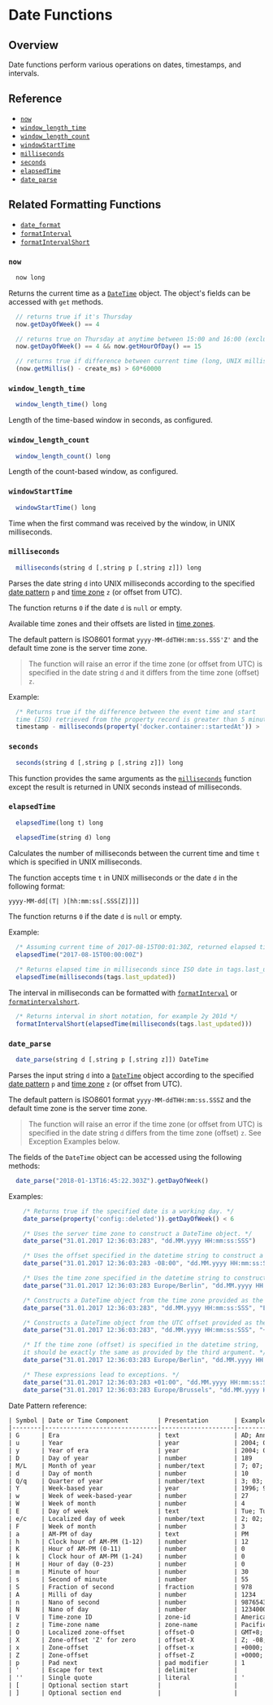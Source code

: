 # Date Functions

## Overview

Date functions perform various operations on dates, timestamps, and intervals.

## Reference

* [`now`](#now)
* [`window_length_time`](#window_length_time)
* [`window_length_count`](#window_length_count)
* [`windowStartTime`](#windowstarttime)
* [`milliseconds`](#milliseconds)
* [`seconds`](#seconds)
* [`elapsedTime`](#elapsedtime)
* [`date_parse`](#date_parse)

## Related Formatting Functions

* [`date_format`](functions-format.md#date_format)
* [`formatInterval`](functions-format.md#formatinterval)
* [`formatIntervalShort`](functions-format.md#formatintervalshort)

### `now`

```javascript
  now long
```

Returns the current time as a [`DateTime`](object-datetime.md) object. The object's fields can be accessed with `get` methods.

```javascript
  // returns true if it's Thursday
  now.getDayOfWeek() == 4
```

```javascript
  // returns true on Thursday at anytime between 15:00 and 16:00 (exclusive)
  now.getDayOfWeek() == 4 && now.getHourOfDay() == 15
```

```javascript
  // returns true if difference between current time (long, UNIX millis) and create_ms (long, UNIX millis) exceeds 1 hour
  (now.getMillis() - create_ms) > 60*60000
```

### `window_length_time`

```javascript
  window_length_time() long
```

Length of the time-based window in seconds, as configured.

### `window_length_count`

```javascript
  window_length_count() long
```

Length of the count-based window, as configured.

### `windowStartTime`

```javascript
  windowStartTime() long
```

Time when the first command was received by the window, in UNIX milliseconds.

### `milliseconds`

```javascript
  milliseconds(string d [,string p [,string z]]) long
```

Parses the date string `d` into UNIX milliseconds according to the specified [date pattern](https://docs.oracle.com/javase/8/docs/api/java/time/format/DateTimeFormatter.html) `p` and [time zone](../shared/timezone-list.md) `z` (or offset from UTC).

The function returns `0` if the date `d` is `null` or empty.

Available time zones and their offsets are listed in [time zones](../shared/timezone-list.md).

The default pattern is ISO8601 format `yyyy-MM-ddTHH:mm:ss.SSS'Z'` and the default time zone is the server time zone.

> The function will raise an error if the time zone (or offset from UTC) is specified in the date string `d` and it differs from the time zone (offset) `z`.

Example:

```javascript
  /* Returns true if the difference between the event time and start
  time (ISO) retrieved from the property record is greater than 5 minutes. */
  timestamp - milliseconds(property('docker.container::startedAt')) >  5*60000
```

### `seconds`

```javascript
  seconds(string d [,string p [,string z]]) long
```

This function provides the same arguments as the [`milliseconds`](#milliseconds) function except the result is returned in UNIX seconds instead of milliseconds.

### `elapsedTime`

```javascript
  elapsedTime(long t) long
```

```javascript
  elapsedTime(string d) long
```

Calculates the number of milliseconds between the current time and time `t` which is specified in UNIX milliseconds.

The function accepts time `t` in UNIX milliseconds or the date `d` in the following format:

```txt
yyyy-MM-dd[(T| )[hh:mm:ss[.SSS[Z]]]]
```

The function returns `0` if the date `d` is `null` or empty.

Example:

```javascript
  /* Assuming current time of 2017-08-15T00:01:30Z, returned elapsed time is 90000 */
  elapsedTime("2017-08-15T00:00:00Z")
```

```javascript
  /* Returns elapsed time in milliseconds since ISO date in tags.last_updated */
  elapsedTime(milliseconds(tags.last_updated))
```

The interval in milliseconds can be formatted with [`formatInterval`](functions-format.md#formatinterval) or [`formatintervalshort`](functions-format.md#formatintervalshort).

```javascript
  /* Returns interval in short notation, for example 2y 201d */
  formatIntervalShort(elapsedTime(milliseconds(tags.last_updated)))
```

### `date_parse`

```javascript
  date_parse(string d [,string p [,string z]]) DateTime
```

Parses the input string `d` into a [`DateTime`](object-datetime.md) object according to the specified [date pattern](http://joda-time.sourceforge.net/apidocs/org/joda/time/format/DateTimeFormat.html) `p` and [time zone](../shared/timezone-list.md) `z` (or offset from UTC).

The default pattern is ISO8601 format `yyyy-MM-ddTHH:mm:ss.SSSZ` and the default time zone is the server time zone.

> The function will raise an error if the time zone (or offset from UTC) is specified in the date string `d` differs from the time zone (offset) `z`. See Exception Examples below.

The fields of the `DateTime` object can be accessed using the following methods:

```javascript
  date_parse("2018-01-13T16:45:22.303Z").getDayOfWeek()
```

Examples:

```javascript
    /* Returns true if the specified date is a working day. */
    date_parse(property('config::deleted')).getDayOfWeek() < 6
```

```javascript
    /* Uses the server time zone to construct a DateTime object. */
    date_parse("31.01.2017 12:36:03:283", "dd.MM.yyyy HH:mm:ss:SSS")
```

```javascript
    /* Uses the offset specified in the datetime string to construct a DateTime object. */
    date_parse("31.01.2017 12:36:03:283 -08:00", "dd.MM.yyyy HH:mm:ss:SSS XXX")
```

```javascript
    /* Uses the time zone specified in the datetime string to construct a DateTime object. */
    date_parse("31.01.2017 12:36:03:283 Europe/Berlin", "dd.MM.yyyy HH:mm:ss:SSS VV")
```

```javascript
    /* Constructs a DateTime object from the time zone provided as the third argument. */
    date_parse("31.01.2017 12:36:03:283", "dd.MM.yyyy HH:mm:ss:SSS", "Europe/Berlin")
```

```javascript
    /* Constructs a DateTime object from the UTC offset provided as the third argument. */
    date_parse("31.01.2017 12:36:03:283", "dd.MM.yyyy HH:mm:ss:SSS", "+01:00")
```

```javascript
    /* If the time zone (offset) is specified in the datetime string,
    it should be exactly the same as provided by the third argument. */
    date_parse("31.01.2017 12:36:03:283 Europe/Berlin", "dd.MM.yyyy HH:mm:ss:SSS VV", "Europe/Berlin")
```

```javascript
    /* These expressions lead to exceptions. */
    date_parse("31.01.2017 12:36:03:283 +01:00", "dd.MM.yyyy HH:mm:ss:SSS XXX", "Europe/Berlin")
    date_parse("31.01.2017 12:36:03:283 Europe/Brussels", "dd.MM.yyyy HH:mm:ss:SSS VV", "Europe/Berlin")
```

Date Pattern reference:

```txt
| Symbol | Date or Time Component        | Presentation       | Examples                                       |
|--------|-------------------------------|--------------------|------------------------------------------------|
| G      | Era                           | text               | AD; Anno Domini; A                             |
| u      | Year                          | year               | 2004; 04                                       |
| y      | Year of era                   | year               | 2004; 04                                       |
| D      | Day of year                   | number             | 189                                            |
| M/L    | Month of year                 | number/text        | 7; 07; Jul; July; J                            |
| d      | Day of month                  | number             | 10                                             |
| Q/q    | Quarter of year               | number/text        | 3; 03; Q3; 3rd quarter                         |
| Y      | Week-based year               | year               | 1996; 96                                       |
| w      | Week of week-based-year       | number             | 27                                             |
| W      | Week of month                 | number             | 4                                              |
| E      | Day of week                   | text               | Tue; Tuesday; T                                |
| e/c    | Localized day of week         | number/text        | 2; 02; Tue; Tuesday; T                         |
| F      | Week of month                 | number             | 3                                              |
| a      | AM-PM of day                  | text               | PM                                             |
| h      | Clock hour of AM-PM (1-12)    | number             | 12                                             |
| K      | Hour of AM-PM (0-11)          | number             | 0                                              |
| k      | Clock hour of AM-PM (1-24)    | number             | 0                                              |
| H      | Hour of day (0-23)            | number             | 0                                              |
| m      | Minute of hour                | number             | 30                                             |
| s      | Second of minute              | number             | 55                                             |
| S      | Fraction of second            | fraction           | 978                                            |
| A      | Milli of day                  | number             | 1234                                           |
| n      | Nano of second                | number             | 987654321                                      |
| N      | Nano of day                   | number             | 1234000000                                     |
| V      | Time-zone ID                  | zone-id            | America/Los_Angeles; Z; -08:30                 |
| z      | Time-zone name                | zone-name          | Pacific Standard Time; PST                     |
| O      | Localized zone-offset         | offset-O           | GMT+8; GMT+08:00; UTC-08:00;                   |
| X      | Zone-offset 'Z' for zero      | offset-X           | Z; -08; -0830; -08:30; -083015; -08:30:15;     |
| x      | Zone-offset                   | offset-x           | +0000; -08; -0830; -08:30; -083015; -08:30:15; |
| Z      | Zone-offset                   | offset-Z           | +0000; -0800; -08:00;                          |
| p      | Pad next                      | pad modifier       | 1                                              |
| '      | Escape for text               | delimiter          |                                                |
| ''     | Single quote                  | literal            | '                                              |
| [      | Optional section start        |                    |                                                |
| ]      | Optional section end          |                    |                                                |
```